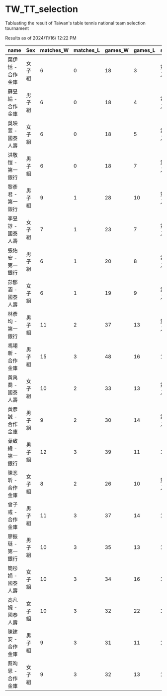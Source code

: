 # TW_TT_selection
Tabluating the result of Taiwan's table tennis national team selection tournament

Results as of 2024/11/16/ 12:22 PM


| name              | Sex    | matches_W | matches_L | games_W | games_L | selection   | matches_Total | matches_W_pct | games_Total | games_W_pct |
|-------------------|--------|-----------|-----------|---------|---------|-------------|---------------|---------------|-------------|-------------|
| 葉伊恬 - 合作金庫 | 女子組 | 6         | 0         | 18      | 3       | 第1次賽入選 | 6             | 1.0           | 21          | 0.857       |
| 蘇昱綸 - 合作金庫 | 男子組 | 6         | 0         | 18      | 4       | 第1次賽入選 | 6             | 1.0           | 22          | 0.818       |
| 吳映萱 - 國泰人壽 | 女子組 | 6         | 0         | 18      | 5       | 第1次賽入選 | 6             | 1.0           | 23          | 0.783       |
| 洪敬愷 - 第一銀行 | 男子組 | 6         | 0         | 18      | 7       | 第1次賽入選 | 6             | 1.0           | 25          | 0.72        |
| 黎彥君 - 第一銀行 | 男子組 | 9         | 1         | 28      | 10      | 第2次賽入選 | 10            | 0.9           | 38          | 0.737       |
| 李昱諄 - 國泰人壽 | 女子組 | 7         | 1         | 23      | 7       | 第2次賽入選 | 8             | 0.875         | 30          | 0.767       |
| 張佑安 - 第一銀行 | 男子組 | 6         | 1         | 20      | 8       | 第2次賽入選 | 7             | 0.857         | 28          | 0.714       |
| 彭郁涵 - 國泰人壽 | 女子組 | 6         | 1         | 19      | 9       | 第2次賽入選 | 7             | 0.857         | 28          | 0.679       |
| 林彥均 - 第一銀行 | 男子組 | 11        | 2         | 37      | 13      | 第3次賽入選 | 13            | 0.846         | 50          | 0.74        |
| 馮翊新 - 合作金庫 | 男子組 | 15        | 3         | 48      | 16      | 18          | 0.833         | 64            | 0.75        |             |
| 黃禹喬 - 國泰人壽 | 女子組 | 10        | 2         | 33      | 13      | 第3次賽入選 | 12            | 0.833         | 46          | 0.717       |
| 黃彥誠 - 合作金庫 | 男子組 | 9         | 2         | 30      | 14      | 第3次賽入選 | 11            | 0.818         | 44          | 0.682       |
| 葉致緯 - 第一銀行 | 男子組 | 12        | 3         | 39      | 11      | 15          | 0.8           | 50            | 0.78        |             |
| 陳忞昕 - 合作金庫 | 女子組 | 8         | 2         | 26      | 10      | 第3次賽入選 | 10            | 0.8           | 36          | 0.722       |
| 曾子彧 - 合作金庫 | 男子組 | 11        | 3         | 37      | 14      | 14          | 0.786         | 51            | 0.725       |             |
| 廖振珽 - 第一銀行 | 男子組 | 10        | 3         | 35      | 13      | 13          | 0.769         | 48            | 0.729       |             |
| 簡彤娟 - 國泰人壽 | 女子組 | 10        | 3         | 34      | 16      | 13          | 0.769         | 50            | 0.68        |             |
| 高凡媞 - 國泰人壽 | 女子組 | 10        | 3         | 32      | 22      | 13          | 0.769         | 54            | 0.593       |             |
| 陳建安 - 合作金庫 | 男子組 | 9         | 3         | 31      | 11      | 12          | 0.75          | 42            | 0.738       |             |
| 蔡昀恩 - 合作金庫 | 女子組 | 9         | 3         | 32      | 13      | 12          | 0.75          | 45            | 0.711       |             |
